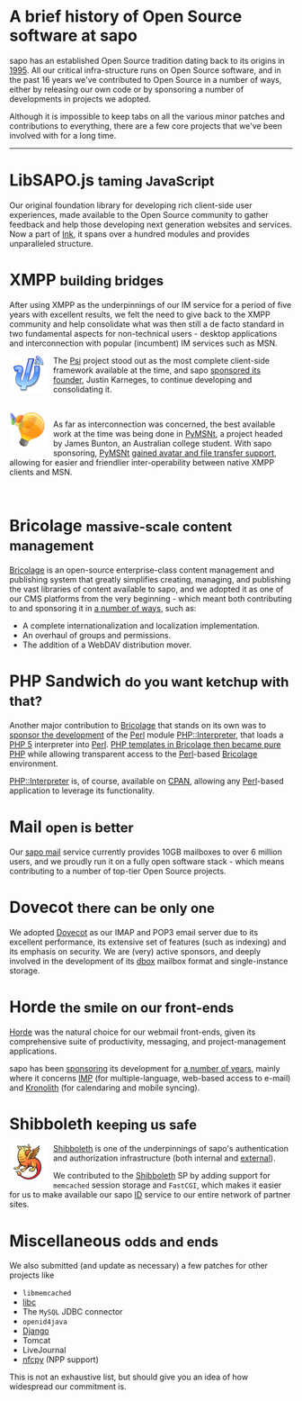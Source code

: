 # A brief history of Open Source software at <span class="podium">sapo</span> #

<span class="podium">sapo</span> has an established Open Source tradition dating back to its origins in <a href="http://en.wikipedia.org/wiki/SAPO_(company)">1995</a>. All our critical infra-structure runs on Open Source software, and in the past 16 years we've contributed to Open Source in a number of ways, either by releasing our own code or by sponsoring a number of developments in projects we adopted.

Although it is impossible to keep tabs on all the various minor patches and contributions to everything, there are a few core projects that we've been involved with for a long time.

<hr>

# LibSAPO.js <small>taming JavaScript</small>

Our original foundation library for developing rich client-side user experiences, made available to the Open Source community to gather feedback and help those developing next generation websites and services. Now a part of [Ink][i], it spans over a hundred modules and provides unparalleled structure.


# XMPP <small>building bridges</small>

After using XMPP as the underpinnings of our IM service for a period of five years with excellent results, we felt the need to give back to the XMPP community and help consolidate what was then still a de facto standard in two fundamental aspects for non-technical users - desktop applications and interconnection with popular (incumbent) IM services such as MSN.

<img src="img/psi128.png" style="width: 64px; height: auto; float: left; padding-right: 1em; padding-bottom: 1em;">

The [Psi][p] project stood out as the most complete client-side framework available at the time, and <span class="podium">sapo</span> [sponsored its founder](http://listas.apesol.org/pipermail/delta-affinix.com/2005-February/000371.html), Justin Karneges, to continue developing and consolidating it.

<br clear="all">

<img src="img/pymsnt128.png" style="width: 64px; height: auto; float: left; padding-right: 1em; padding-bottom: 1em;">

As far as interconnection was concerned, the best available work at the time was being done in [PyMSNt][pm], a project headed by James Bunton, an Australian college student. With <span class="podium">sapo</span> sponsoring, [PyMSNt][pm] [gained avatar and file transfer support](http://delx.net.au/projects/pymsnt/news.html), allowing for easier and friendlier inter-operability between native XMPP clients and MSN.

<br clear="all"/>

# Bricolage <small>massive-scale content management</small>

[Bricolage][b] is an open-source enterprise-class content management and publishing system that greatly simplifies creating, managing, and publishing the vast libraries of content available to <span class="podium">sapo</span>, and we adopted it as one of our CMS platforms from the very beginning - which meant both contributing to and sponsoring it in [a number of ways](http://comments.gmane.org/gmane.comp.db.postgresql.announce/156), such as:

* A complete internationalization and localization implementation.
* An overhaul of groups and permissions.
* The addition of a WebDAV distribution mover.

# PHP Sandwich <small>do you want ketchup with that?</small>

Another major contribution to [Bricolage][b] that stands on its own was to [sponsor the development][b2] of the [Perl][pl] module [PHP::Interpreter][cpan1], that loads a [PHP 5][ph] interpreter into [Perl][pl]. [PHP  templates in Bricolage then became pure PHP][b1] while allowing transparent access to the [Perl][pl]-based [Bricolage][b] environment.

[PHP::Interpreter][cpan1] is, of course, available on [CPAN][cpan2], allowing any [Perl][pl]-based application to leverage its functionality.

# Mail <small>open is better</small>

Our [sapo mail][m] service currently provides 10GB mailboxes to over 6 million users, and we proudly run it on a fully open software stack - which means contributing to a number of top-tier Open Source projects.

# Dovecot <small>there can be only one</small>

We adopted [Dovecot][d] as our IMAP and POP3 email server due to its excellent performance, its extensive set of features (such as indexing) and its emphasis on security. We are (very) active sponsors, and deeply involved in the development of its [dbox][db] mailbox format and single-instance storage.

# Horde <small>the smile on our front-ends</small>

[Horde][h] was the natural choice for our webmail front-ends, given its comprehensive suite of productivity, messaging, and project-management applications.

<span class="podium">sapo</span> has been [sponsoring][h1] its development for [a number of years][h2], mainly where it concerns [IMP][imp] (for multiple-language, web-based access to e-mail) and [Kronolith][kr] (for calendaring and mobile syncing).

# Shibboleth <small>keeping us safe</small>

<img src="img/shibboleth128.png" style="width: 64px; height: auto; float: left; padding-right: 1em; padding-bottom: 1em;">

[Shibboleth][sh] is one of the underpinnings of <span class="podium">sapo</span>'s authentication and authorization infrastructure (both internal and [external][id]).

We contributed to the [Shibboleth][sh] SP by adding support for `memcached` session storage and `FastCGI`, which makes it easier for us to make available our <span class="podium">sapo</span> [ID][id] service to our entire network of partner sites.

# Miscellaneous <small>odds and ends</small>

We also submitted (and update as necessary) a few patches for other projects like

* `libmemcached`
* [libc](http://sourceware.org/bugzilla/show_bug.cgi?id=5541)
* The `MySQL` JDBC connector
* `openid4java`
* [Django](https://code.djangoproject.com/ticket/14032)
* Tomcat
* LiveJournal
* [nfcpy](https://code.launchpad.net/~andrefcruz/nfcpy/npp-1.0) (NPP support)

This is not an exhaustive list, but should give you an idea of how widespread our commitment is.

[cpan1]: http://search.cpan.org/search?query=php%3A%3Ainterpreter&mode=all
[cpan2]: http://search.cpan.org/~aff/PHP-Interpreter-1.0.2/lib/PHP/Interpreter.pm
[id]: http://id.sapo.pt
[i]: http://ink.sapo.pt
[d]: http://www.dovecot.org/
[db]: http://wiki2.dovecot.org/MailboxFormat/dbox
[h]: http://horde.org
[h1]: http://janschneider.de/news/25/252
[h2]: http://www.techworld.com.au/article/263744/open_source_identity_horde_lead_developer_jan_schneider/?pp=3
[imp]: http://www.horde.org/apps/imp/
[kr]: http://www.horde.org/apps/kronolith/
[l]: http://www.lighttpd.net/
[m]: http://mail.sapo.pt
[p]: http://psi-im.org/
[ph]: http://www.php.net
[pl]: http://www.perl.org
[pm]: http://delx.net.au/projects/pymsnt
[b]: http://bricolagecms.org/
[b1]: http://bricolagecms.org/news/announce/changes/bricolage-1.10.0/
[b2]: http://justatheory.com/bricolage/1.9.0.html
[s]: http://www.sapo.pt
[sh]: http://shibboleth.internet2.edu/
[sh1]: https://svn.shibboleth.net/cpp-sp/branches/REL_2/`FastCGI`/shibresponder.cpp
